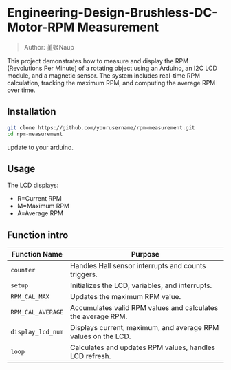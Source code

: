 # Engineering-Design-Brushless-DC-Motor-RPM Measurement 
> Author: 堇姬Naup

This project demonstrates how to measure and display the RPM (Revolutions Per Minute) of a rotating object using an Arduino, an I2C LCD module, and a magnetic sensor. The system includes real-time RPM calculation, tracking the maximum RPM, and computing the average RPM over time.

## Installation    
```bash
git clone https://github.com/yourusername/rpm-measurement.git
cd rpm-measurement
```

update to your arduino.

## Usage
The LCD displays:
- R=Current RPM
- M=Maximum RPM
- A=Average RPM

## Function intro

| Function Name         | Purpose                                   |
|-----------------------|-------------------------------------------|
| `counter`             | Handles Hall sensor interrupts and counts triggers. |
| `setup`               | Initializes the LCD, variables, and interrupts. |
| `RPM_CAL_MAX`         | Updates the maximum RPM value.           |
| `RPM_CAL_AVERAGE`     | Accumulates valid RPM values and calculates the average RPM. |
| `display_lcd_num`     | Displays current, maximum, and average RPM values on the LCD. |
| `loop`                | Calculates and updates RPM values, handles LCD refresh. |
